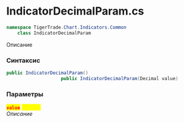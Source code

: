 
# IndicatorDecimalParam.cs
```csharp
namespace TigerTrade.Chart.Indicators.Common  
    class IndicatorDecimalParam
```

Описание

### Синтаксис
```csharp
public IndicatorDecimalParam()
                    public IndicatorDecimalParam(Decimal value)
```

### Параметры  
<mark style="color:red;">**`value`**</mark> <mark style="color:yellow;">`Decimal`</mark>  
 *Описание*  
  

                    
                    